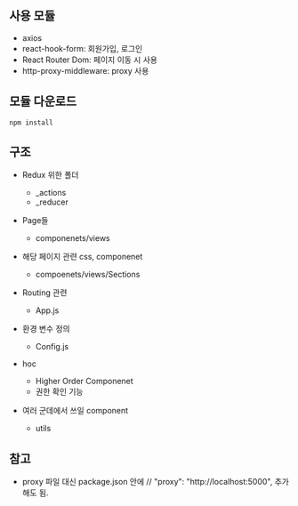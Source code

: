 
## 사용 모듈
- axios
- react-hook-form: 회원가입, 로그인
- React Router Dom: 페이지 이동 시 사용
- http-proxy-middleware: proxy 사용

## 모듈 다운로드
`npm install`

## 구조
- Redux 위한 폴더
  - _actions
  - _reducer

- Page들
  - componenets/views

- 해당 페이지 관련 css, componenet
  - compoenets/views/Sections

- Routing 관련
  - App.js

- 환경 변수 정의
  - Config.js

- hoc
  - Higher Order Componenet
  - 권한 확인 기능

- 여러 군데에서 쓰일 component
  - utils


## 참고
- proxy 파일 대신 package.json 안에  // "proxy": "http://localhost:5000", 추가해도 됨.